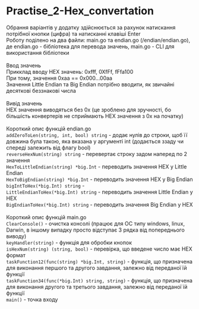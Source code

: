 # Practise_2-Hex_convertation
Обрання варіантів у додатку здійснюється за рахунок натискання потрібної кнопки (цифра) та натисканні клавіші Enter</br>
Роботу поділено на два файли: main.go та endian.go (/endian/endian.go), де endian.go - бібліотека для перевода значень, main.go - CLI для використання бібліотеки<br/>
<br/>
Ввод значень<br/>
Прикклад вводу HEX значень: 0xfff, 0XfFf, fFfa100<br/>
При тому, значення 0xaa == 0x000...00aa<br/>
Значення Little Endian та Big Endian потрібно вводити, як звичайні десяткові беззнакові числа<br/>
<br/>
Вивід значень<br/>
HEX значення виводяться без 0x (це зроблено для зручності, бо більшість конвертерів не сприймають HEX значення з 0x на початку)<br/>
<br/>
Короткий опис функцій endian.go<br/>
```addZeroToLen(string, int, bool) string``` - додає нулів до строки, щоб її довжина була такою, яка вказана у аргументі int (додається ззаду чи спереді залежить від флагу bool)<br/>
```reverseHexNum(string) string``` - перевертає строку задом наперед по 2 значення<br/>
```HexToLittleEndian(string) *big.Int``` - переводить значення HEX у Little Endian<br/>
```HexToBigEndian(string) *big.Int``` - переводить значення HEX у Big Endian<br/>
```bigIntToHex(*big.Int) string``` - <br/>
```LittleEndianToHex(*big.Int) string``` - переводить значення Little Endian у HEX<br/>
```BigEndianToHex(*big.Int) string``` - переводить значення Big Endian у HEX<br/>
<br/>
Короткий опис функцій main.go<br/>
```ClearConsole()``` - очистка консолі (працює для ОС типу windows, linux, Darwin, в іншому випадку просто відступає 3 рядка від попереднього виводу)<br/>
```keyHandler(string)``` - функція для обробки кнопок<br/>
```isHexNum(string) (string, bool)``` - перевірка, що введене число має HEX формат<br/>
```taskFunction12(func(string) *big.Int, string)``` - функція, що призначена для виконання першого та другого завдання, залежно від переданої їй функції<br/>
```taskFunction34(func(*big.Int) string, string)``` - функція, що призначена для виконання другого та третього завдання, залежно від переданої їй функції<br/>
```main()``` - точка входу<br/>
